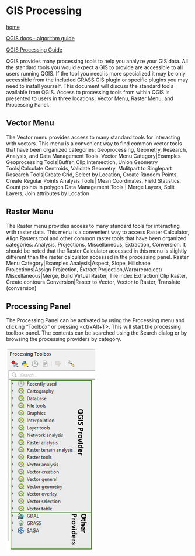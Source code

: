 # GIS Processing
[home](readme.md)


[QGIS docs - algorithm guide](https://docs.qgis.org/testing/en/docs/user_manual/processing_algs/index.html)

[QGIS Processing Guide]( https://docs.qgis.org/testing/en/docs/training_manual/processing/index.html)

QGIS provides many processing tools to help you analyze your GIS data. All the standard tools you would expect a GIS to provide are accessible to all users running QGIS. If the tool you need is more specialized it may be only accessible from the included GRASS GIS plugin or specific plugins you may need to install yourself. 
This document will discuss the standard tools available from QGIS. Access to processing tools from within QGIS is presented to users in three locations; Vector Menu, Raster Menu, and Processing Panel.
## Vector Menu
The Vector menu provides access to many standard tools for interacting with vectors.  This menu is a convenient way to find common vector tools that have been organized categories: Geoprocessing, Geometry, Research, Analysis, and Data Management Tools.
Vector Menu Category|Examples
Geoprocessing Tools|Buffer, Clip,Intersection, Union
Geometry Tools|Calculate Centroids, Validate Geometry, Mulitpart to Singlepart
Research Tools|Create Grid, Select by Location, Create Random Points, Create Regular Points
Analysis Tools| Mean Coordinates, Field Statistics, Count points in polygon
Data Management Tools | Merge Layers, Split Layers, Join attributes by Location
## Raster Menu
The Raster menu provides access to many standard tools for interacting with raster data. This menu is a convenient way to access Raster Calculator, Align Rasters tool and other common raster tools that have been organized categories: Analysis, Projections, Miscellaneous, Extraction, Conversion. It should be noted that the Raster Calculator accessed in this menu is slightly different than the raster calculator accessed in the processing panel.
Raster Menu Category|Examples
Analysis|Aspect, Slope, Hillshade
Projections|Assign Projection, Extract Projection,Warp(reproject)
Miscellaneous|Merge, Build Virtual Raster, Tile index
Extraction|Clip Raster, Create contours
Conversion|Raster to Vector, Vector to Raster, Translate (conversion)
## Processing Panel
The Processing Panel can be activated by using the Processing menu and clicking “Toolbox” or pressing <ctr+Alt+T>. This will start the processing toolbox panel. The contents can be searched using the Search dialog or by browsing the processing providers by category. 

![Processing Toolbox](../images/processing-toolbox.png)